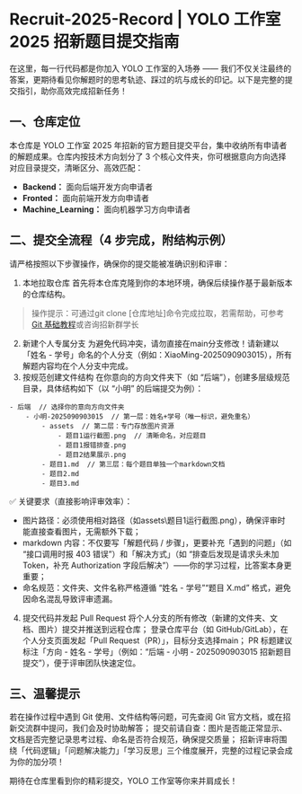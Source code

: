 # Recruit-2025-Record | YOLO 工作室 2025 招新题目提交指南
在这里，每一行代码都是你加入 YOLO 工作室的入场券 —— 我们不仅关注最终的答案，更期待看见你解题时的思考轨迹、踩过的坑与成长的印记。以下是完整的提交指引，助你高效完成招新任务！
## 一、仓库定位
本仓库是 YOLO 工作室 2025 年招新的官方题目提交平台，集中收纳所有申请者的解题成果。仓库内按技术方向划分了 3 个核心文件夹，你可根据意向方向选择对应目录提交，清晰区分、高效匹配：

- **Backend：** 面向后端开发方向申请者
- **Fronted：** 面向前端开发方向申请者
- **Machine_Learning：** 面向机器学习方向申请者
## 二、提交全流程（4 步完成，附结构示例）
请严格按照以下步骤操作，确保你的提交能被准确识别和评审：
1. 本地拉取仓库
   首先将本仓库克隆到你的本地环境，确保后续操作基于最新版本的仓库结构。
> 操作提示：可通过git clone [仓库地址]命令完成拉取，若需帮助，可参考 [Git 基础教程](https://www.runoob.com/git/git-tutorial.html)或咨询招新群学长
2. 新建个人专属分支
   为避免代码冲突，请勿直接在main分支修改！请新建以「姓名 - 学号」命名的个人分支（例如：XiaoMing-2025090903015），所有解题内容均在个人分支中完成。
3. 按规范创建文件结构
   在你意向的方向文件夹下（如 “后端”），创建多层级规范目录，具体结构如下（以 “小明” 的后端提交为例）：

```
- 后端  // 选择你的意向方向文件夹
    - 小明-2025090903015  // 第一层：姓名+学号（唯一标识，避免重名）
        - assets  // 第二层：专门存放图片资源
            - 题目1运行截图.png  // 清晰命名，对应题目
            - 题目1报错排查.png
            - 题目2结果展示.png
        - 题目1.md  // 第三层：每个题目单独一个markdown文档
        - 题目2.md
        - 题目3.md
```
✅ 关键要求（直接影响评审效率）：
- 图片路径：必须使用相对路径（如assets\题目1运行截图.png），确保评审时能直接查看图片，无需额外下载；
- markdown 内容：不仅要写「解题代码 / 步骤」，更要补充「遇到的问题」（如 “接口调用时报 403 错误”）和「解决方式」（如 “排查后发现是请求头未加 Token，补充 Authorization 字段后解决”）——你的学习过程，比答案本身更重要；
- 命名规范：文件夹、文件名称严格遵循 “姓名 - 学号”“题目 X.md” 格式，避免因命名混乱导致评审遗漏。
4. 提交代码并发起 Pull Request
   将个人分支的所有修改（新建的文件夹、文档、图片）提交并推送到远程仓库；
   登录仓库平台（如 GitHub/GitLab），在个人分支页面发起「Pull Request（PR）」，目标分支选择main；
   PR 标题建议标注「方向 - 姓名 - 学号」（例如：“后端 - 小明 - 2025090903015 招新题目提交”），便于评审团队快速定位。
## 三、温馨提示
   若在操作过程中遇到 Git 使用、文件结构等问题，可先查阅 Git 官方文档，或在招新交流群中提问，我们会及时协助解答；
   提交前请自查：图片是否能正常显示、文档是否完整记录思考过程、命名是否符合规范，确保提交质量；
   招新评审将围绕「代码逻辑」「问题解决能力」「学习反思」三个维度展开，完整的过程记录会成为你的加分项！

期待在仓库里看到你的精彩提交，YOLO 工作室等你来并肩成长！